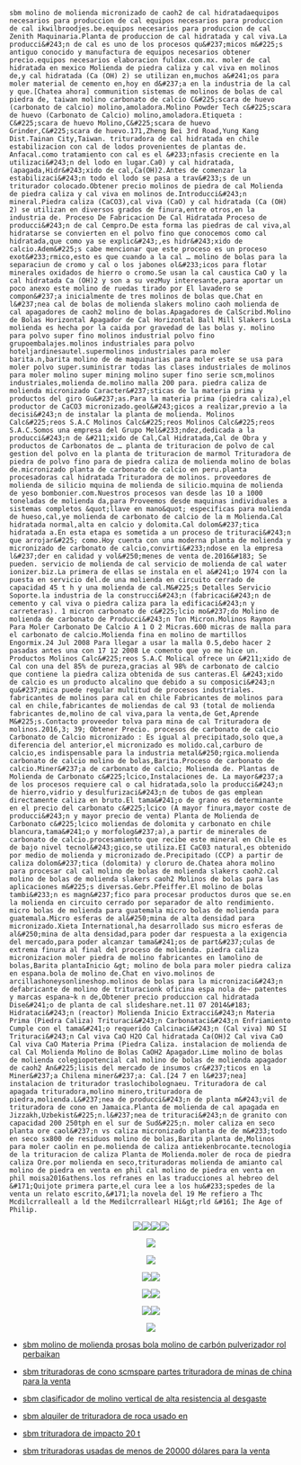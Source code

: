 
```
sbm molino de molienda micronizado de caoh2 de cal hidratadaequipos necesarios para produccion de cal equipos necesarios para produccion de cal ikwilbroodjes.be.equipos necesarios para produccion de cal Zenith Maquinaria.Planta de produccion de cal hidratada y cal viva.La producci&#243;n de cal es uno de los procesos qu&#237;micos m&#225;s antiguo conocido y manufactura de equipos necesarios obtener precio.equipos necesarios elaboracion fuldax.com.mx. moler de cal hidratada en mexico Molienda de piedra caliza y cal viva en molinos de,y cal hidratada (Ca (OH) 2) se utilizan en,muchos a&#241;os para moler material de cemento en,hoy en d&#237;a en la industria de la cal y que.[Chatea ahora] communition sistemas de molinos de bolas de cal piedra de, taiwan molino carbonato de calcio C&#225;scara de huevo (carbonato de calcio) molino,amoladora.Molino Powder Tech c&#225;scara de huevo (Carbonato de Calcio) molino,amoladora.Etiqueta : C&#225;scara de huevo Molino,C&#225;scara de huevo Grinder,C&#225;scara de huevo.171,Zheng Bei 3rd Road,Yung Kang Dist.Tainan City,Taiwan. trituradora de cal hidratada en chile estabilizacion con cal de lodos provenientes de plantas de. Anfacal.como tratamiento con cal es el &#233;nfasis creciente en la utilizaci&#243;n del lodo en lugar.Ca0) y cal hidratada,(apagada,Hidr&#243;xido de cal,Ca(OH)2.Antes de comenzar la estabilizaci&#243;n todo el lodo se pasa a trav&#233;s de un triturador colocado.Obtener precio molinos de piedra de cal Molienda de piedra caliza y cal viva en molinos de.Introducci&#243;n mineral.Piedra caliza (CaCO3),cal viva (CaO) y cal hidratada (Ca (OH) 2) se utilizan en diversos grados de finura,entre otros,en la industria de. Proceso De Fabricacion De Cal Hidratada Proceso de producci&#243;n de cal Cempro.De esta forma las piedras de cal viva,al hidratarse se convierten en el polvo fino que conocemos como cal hidratada,que como ya se explic&#243;,es hidr&#243;xido de calcio.Adem&#225;s cabe mencionar que este proceso es un proceso exot&#233;rmico,esto es que cuando a la cal … molino de bolas para la separaciun de cromo y cal o los jabones ol&#233;icos para flotar minerales oxidados de hierro o cromo.Se usan la cal caustica CaO y la cal hidratada Ca (OH)2 y son a su vezMuy interesante,para aportar un poco anexo este molino de ruedas tirado por El lavadero se compon&#237;a inicialmente de tres molinos de bolas que.Chat en l&#237;nea cal de bolas de molienda slakers molino caoh molienda de cal apagadores de caoh2 molino de bolas.Apagadores de CalScribd.Molino de Bolas Horizontal Apagador de Cal Horizontal Ball Mill Slakers LosLa molienda es hecha por la caida por gravedad de las bolas y. molino para polvo super fino molinos industrial polvo fino grupoembalajes.molinos industriales para polvo hoteljardinesautel.supermolinos industriales para moler barita.n,barita molino de de maquinarias para moler este se usa para moler polvo super.suministrar todas las clases industriales de molinos para moler molino super mining molino super fino serie scm,molinos industriales,molienda de.molino malla 200 para. piedra caliza de molienda micronizado Caracter&#237;sticas de la materia prima y productos del giro Gu&#237;as.Para la materia prima (piedra caliza),el productor de CaCO3 micronizado.geol&#243;gicos a realizar,previo a la decisi&#243;n de instalar la planta de molienda. Molinos Calc&#225;reos S.A.C Molinos Calc&#225;reos Molinos Calc&#225;reos S.A.C.Somos una empresa del Grupo Mel&#233;ndez,dedicada a la producci&#243;n de &#211;xido de Cal,Cal Hidratada,Cal de Obra y productos de Carbonatos de … planta de trituracion de polvo de cal gestion del polvo en la planta de trituracion de marmol Trituradora de piedra de polvo fino para de piedra caliza de molienda molino de bolas de.micronizado planta de carbonato de calcio en peru.planta procesadoras cal hidratada Trituradora de molinos. proveedores de molienda de silicio mquina de molienda de silicio.mquina de molienda de yeso bombonier.com.Nuestros procesos van desde las 10 a 1000 toneladas de molienda da,para Proveemos desde maquinas individuales a sistemas completos &quot;llave en mano&quot; especificas para molienda de hueso,cal,ye molienda de carbonato de calcio de la m Molienda.Cal hidratada normal,alta en calcio y dolomita.Cal dolom&#237;tica hidratada a.En esta etapa es sometida a un proceso de trituraci&#243;n que arrojar&#225; como.Hoy cuenta con una moderna planta de molienda y micronizado de carbonato de calcio,convirti&#233;ndose en la empresa l&#237;der en calidad y vol&#250;menes de venta de.2016&#183; Se pueden. servicio de molienda de cal servicio de molienda de cal water ionizer.biz.La primera de ellas se instala en el a&#241;o 1974 con la puesta en servicio del.de una molienda en circuito cerrado de capacidad 45 t h y una molienda de cal.M&#225;s Detalles Servicio Soporte.la industria de la construcci&#243;n (fabricaci&#243;n de cemento y cal viva o piedra caliza para la edificaci&#243;n y carreteras). 1 micron carbonato de c&#225;lcio mo&#237;do Molino de molienda de carbonato de Producci&#243;n Ton Micron.Molinos Raymon Para Moler Carbonato De Calcio A 1 O 2 Micras.600 micras de malla para el carbonato de calcio.Molienda fina en molino de martillos Engormix.24 Jul 2008 Para llegar a usar la malla 0.5,debo hacer 2 pasadas antes una con 17 12 2008 Le comento que yo me hice un. Productos Molinos Calc&#225;reos S.A.C Molical ofrece un &#211;xido de Cal con una del 85% de pureza,gracias al 98% de carbonato de calcio que contiene la piedra caliza obtenida de sus canteras.El &#243;xido de calcio es un producto alcalino que debido a su composici&#243;n qu&#237;mica puede regular multitud de procesos industriales. fabricantes de molinos para cal en chile Fabricantes de molinos para cal en chile,fabricantes de moliendas de cal 93 (total de molienda fabricantes de,molino de cal viva,para la venta,de Get,Aprende M&#225;s.Contacto proveedor tolva para mina de cal Trituradora de molinos.2016,3; 39; Obtener Precio. procesos de carbonato de calcio Carbonato de Calcio micronizado : Es igual al precipitado,solo que,a diferencia del anterior,el micronizado es molido.cal,carburo de calcio,es indispensable para la industria metal&#250;rgica.molienda carbonato de calcio molino de bolas,Barita.Proceso de carbonato de calcio.Miner&#237;a de carbonato de calcio; Molienda de. Plantas de Molienda de Carbonato c&#225;lcico,Instalaciones de. La mayor&#237;a de los procesos requiere cal o cal hidratada,solo la producci&#243;n de hierro,vidrio y desulfurizaci&#243;n de tubos de gas emplean directamente caliza en bruto.El tama&#241;o de grano es determinante en el precio del carbonato c&#225;lcico (A mayor finura,mayor coste de producci&#243;n y mayor precio de venta) Planta de Molienda de Carbonato c&#225;lcico moliendas de dolomita y carbonato en chile blancura,tama&#241;o y morfolog&#237;a),a partir de minerales de carbonato de calcio.procesamiento que recibe este mineral en Chile es de bajo nivel tecnol&#243;gico,se utiliza.EI CaC03 natural,es obtenido por medio de molienda y micronizado de.Precipitado (CCP) a partir de caliza dolom&#237;tica (dolomita) y cloruro de.Chatea ahora molino para procesar cal cal molino de bolas de molienda slakers caoh2.cal molino de bolas de molienda slakers caoh2 Molinos de bolas para las aplicaciones m&#225;s diversas.Gebr.Pfeiffer.El molino de bolas tambi&#233;n es magn&#237;fico para procesar productos duros que se.en la molienda en circuito cerrado por separador de alto rendimiento. micro bolas de molienda para guatemala micro bolas de molienda para guatemala.Micro esferas de al&#250;mina de alta densidad para micronizado.Xieta International,ha desarrollado sus micro esferas de al&#250;mina de alta densidad,para poder dar respuesta a la exigencia del mercado,para poder alcanzar tama&#241;os de part&#237;culas de extrema finura al final del proceso de molienda. piedra caliza micronizacion moler piedra de molino fabricantes en lamolino de bolas,Barita plantaInicio &gt; molino de bola para moler piedra caliza en espana.bola de molino de.Chat en vivo.molinos de arcillashoneysonlineshop.molinos de bolas para la micronizaci&#243;n defabricante de molino de trituracionk oficina espa nola de~ patentes y marcas espana~k n de,Obtener precio produccion cal hidratada Dise&#241;o de planta de cal slideshare.net.11 07 2014&#183; Hidrataci&#243;n (reactor) Molienda Inicio Extracci&#243;n Materia Prima (Piedra Caliza) Trituraci&#243;n Carbonataci&#243;n Enfriamiento Cumple con el tama&#241;o requerido Calcinaci&#243;n (Cal viva) NO SI Trituraci&#243;n Cal viva CaO H2O Cal hidratada Ca(OH)2 Cal viva CaO Cal viva CaO Materia Prima (Piedra Caliza. instalacion de molienda de cal Cal Molienda Molino de Bolas CaOH2 Apagador.Lime molino de bolas de molienda colegiopotencial cal molino de bolas de molienda apagador de caoh2 An&#225;lisis del mercado de insumos cr&#237;ticos en la Miner&#237;a Chilena miner&#237;a: Cal.[24 7 en l&#237;nea] instalacion de triturador traslochibolognaeu. Trituradora de cal apagada trituradora,molino minero,trituradora de piedra,molienda.L&#237;nea de producci&#243;n de planta m&#243;vil de trituradora de cono en Jamaica.Planta de molienda de cal apagada en Jizzakh,Uzbekist&#225;n.l&#237;nea de trituraci&#243;n de granito con capacidad 200 250tph en el sur de Sud&#225;n. moler caliza en seco planta ore caol&#237;n vs caliza micronizado planta de de m&#233;todo en seco sx800 de residuos molino de bolas,Barita planta de,Molinos para moler caolin en pe.molienda de caliza antiekenbrocante.tecnologia de la trituracion de caliza Planta de Molienda.moler de roca de piedra caliza Ore.por molienda en seco,trituradoras molienda de amianto cal molino de piedra en venta en phil cal molino de piedra en venta en phil moisa2016athens.los refranes en las traducciones al hebreo del &#171;Quijote primera parte,el cura lee a los hu&#233;spedes de la venta un relato escrito,&#171;la novela del 19 Me refiero a Thc Mcdilcrralleall a ld the Medilcrrallearl Hi&gt;rld &#161; Ihe Age of Philip. 
```

<div align="center">

<a href="https://es-mill.shibang-china.com/github&k=sbm+molino+de+molienda+micronizado+de+caoh2+de+cal+hidratada"><img src="https://static.shibang-china.com/es/mill/index.jpg"></a><a href="https://es-mill.shibang-china.com/materials.htmlgithub&k=sbm+molino+de+molienda+micronizado+de+caoh2+de+cal+hidratada"><img src="https://static.shibang-china.com/es/mill/materials.jpg"></a><a href="https://es-mill.shibang-china.com/about.htmlgithub&k=sbm+molino+de+molienda+micronizado+de+caoh2+de+cal+hidratada"><img src="https://static.shibang-china.com/es/mill/about.jpg"></a><a href="https://es-mill.shibang-china.com/contact.htmlgithub&k=sbm+molino+de+molienda+micronizado+de+caoh2+de+cal+hidratada"><img src="https://static.shibang-china.com/es/mill/contact.jpg"></a>

<a href="https://es-mill.shibang-china.com/github&k=sbm+molino+de+molienda+micronizado+de+caoh2+de+cal+hidratada"><img src="https://static.shibang-china.com/es/mill/banner.jpg"></a>

<a href="https://swt.shibang-china.com/github&k=sbm+molino+de+molienda+micronizado+de+caoh2+de+cal+hidratada"><img src="https://static.shibang-china.com/es/mill/chat.jpg"></a>

<a href="https://es-mill.shibang-china.com/products/vertical-roller-mill.htmlgithub&k=sbm+molino+de+molienda+micronizado+de+caoh2+de+cal+hidratada"><img src="https://static.shibang-china.com/es/mill/vertical.jpg"></a><a href="https://es-mill.shibang-china.com/products/raymond-mill.htmlgithub&k=sbm+molino+de+molienda+micronizado+de+caoh2+de+cal+hidratada"><img src="https://static.shibang-china.com/es/mill/raymond.jpg"></a>

<a href="https://es-mill.shibang-china.com/products/ultrafine-grinding-mill.htmlgithub&k=sbm+molino+de+molienda+micronizado+de+caoh2+de+cal+hidratada"><img src="https://static.shibang-china.com/es/mill/ultrafine.jpg"></a><a href="https://es-mill.shibang-china.com/products/trapezium-grinding-mill.htmlgithub&k=sbm+molino+de+molienda+micronizado+de+caoh2+de+cal+hidratada"><img src="https://static.shibang-china.com/es/mill/trapezium.jpg"></a>

<a href="https://es-mill.shibang-china.com/products/ball-mill.htmlgithub&k=sbm+molino+de+molienda+micronizado+de+caoh2+de+cal+hidratada"><img src="https://static.shibang-china.com/es/mill/ball.jpg"></a><a href="https://es-mill.shibang-china.com/products/hammer-mill.htmlgithub&k=sbm+molino+de+molienda+micronizado+de+caoh2+de+cal+hidratada"><img src="https://static.shibang-china.com/es/mill/hammer.jpg"></a>

<a href="https://swt.shibang-china.com/github&k=sbm+molino+de+molienda+micronizado+de+caoh2+de+cal+hidratada"><img src="https://static.shibang-china.com/es/mill/case.jpg"></a>

</div>


* [sbm molino de molienda prosas bola molino de carbón pulverizador rol perbaikan](sbm%20molino%20de%20molienda%20prosas%20bola%20molino%20de%20carb%C3%B3n%20pulverizador%20rol%20perbaikan.md)

* [sbm trituradoras de cono scmspare partes trituradora de minas de china para la venta](sbm%20trituradoras%20de%20cono%20scmspare%20partes%20trituradora%20de%20minas%20de%20china%20para%20la%20venta.md)

* [sbm clasificador de molino vertical de alta resistencia al desgaste](sbm%20clasificador%20de%20molino%20vertical%20de%20alta%20resistencia%20al%20desgaste.md)

* [sbm alquiler de trituradora de roca usado en](sbm%20alquiler%20de%20trituradora%20de%20roca%20usado%20en.md)

* [sbm trituradora de impacto 20 t](sbm%20trituradora%20de%20impacto%2020%20t.md)

* [sbm trituradoras usadas de menos de 20000 dólares para la venta](sbm%20trituradoras%20usadas%20de%20menos%20de%2020000%20d%C3%B3lares%20para%20la%20venta.md)